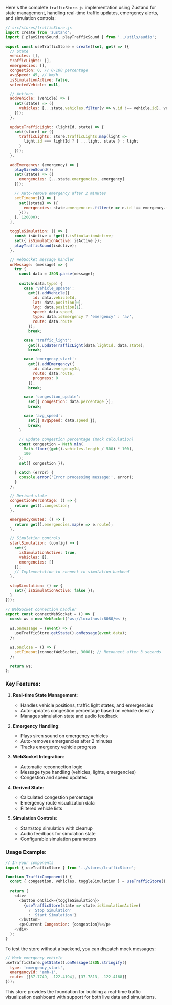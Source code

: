 Here's the complete `trafficStore.js` implementation using Zustand for state management, handling real-time traffic updates, emergency alerts, and simulation controls:

```javascript
// src/stores/trafficStore.js
import create from 'zustand';
import { playSirenSound, playTrafficSound } from '../utils/audio';

export const useTrafficStore = create((set, get) => ({
  // State
  vehicles: [],
  trafficLights: [],
  emergencies: [],
  congestion: 0, // 0-100 percentage
  avgSpeed: 45, // km/h
  isSimulationActive: false,
  selectedVehicle: null,

  // Actions
  addVehicle: (vehicle) => {
    set((state) => ({
      vehicles: [...state.vehicles.filter(v => v.id !== vehicle.id), vehicle]
    }));
  },

  updateTrafficLight: (lightId, state) => {
    set((store) => ({
      trafficLights: store.trafficLights.map(light => 
        light.id === lightId ? { ...light, state } : light
      )
    }));
  },

  addEmergency: (emergency) => {
    playSirenSound();
    set((state) => ({
      emergencies: [...state.emergencies, emergency]
    }));
    
    // Auto-remove emergency after 2 minutes
    setTimeout(() => {
      set((state) => ({
        emergencies: state.emergencies.filter(e => e.id !== emergency.id)
      }));
    }, 120000);
  },

  toggleSimulation: () => {
    const isActive = !get().isSimulationActive;
    set({ isSimulationActive: isActive });
    playTrafficSound(isActive);
  },

  // WebSocket message handler
  onMessage: (message) => {
    try {
      const data = JSON.parse(message);
      
      switch(data.type) {
        case 'vehicle_update':
          get().addVehicle({
            id: data.vehicleId,
            lat: data.position[0],
            lng: data.position[1],
            speed: data.speed,
            type: data.isEmergency ? 'emergency' : 'av',
            route: data.route
          });
          break;

        case 'traffic_light':
          get().updateTrafficLight(data.lightId, data.state);
          break;

        case 'emergency_start':
          get().addEmergency({
            id: data.emergencyId,
            route: data.route,
            progress: 0
          });
          break;

        case 'congestion_update':
          set({ congestion: data.percentage });
          break;

        case 'avg_speed':
          set({ avgSpeed: data.speed });
          break;
      }

      // Update congestion percentage (mock calculation)
      const congestion = Math.min(
        Math.floor((get().vehicles.length / 500) * 100),
        100
      );
      set({ congestion });

    } catch (error) {
      console.error('Error processing message:', error);
    }
  },

  // Derived state
  congestionPercentage: () => {
    return get().congestion;
  },

  emergencyRoutes: () => {
    return get().emergencies.map(e => e.route);
  },

  // Simulation controls
  startSimulation: (config) => {
    set({ 
      isSimulationActive: true,
      vehicles: [],
      emergencies: [] 
    });
    // Implementation to connect to simulation backend
  },

  stopSimulation: () => {
    set({ isSimulationActive: false });
  }
}));

// WebSocket connection handler
export const connectWebSocket = () => {
  const ws = new WebSocket('ws://localhost:8080/ws');
  
  ws.onmessage = (event) => {
    useTrafficStore.getState().onMessage(event.data);
  };

  ws.onclose = () => {
    setTimeout(connectWebSocket, 3000); // Reconnect after 3 seconds
  };

  return ws;
};
```

### Key Features:
1. **Real-time State Management**:
   - Handles vehicle positions, traffic light states, and emergencies
   - Auto-updates congestion percentage based on vehicle density
   - Manages simulation state and audio feedback

2. **Emergency Handling**:
   - Plays siren sound on emergency vehicles
   - Auto-removes emergencies after 2 minutes
   - Tracks emergency vehicle progress

3. **WebSocket Integration**:
   - Automatic reconnection logic
   - Message type handling (vehicles, lights, emergencies)
   - Congestion and speed updates

4. **Derived State**:
   - Calculated congestion percentage
   - Emergency route visualization data
   - Filtered vehicle lists

5. **Simulation Controls**:
   - Start/stop simulation with cleanup
   - Audio feedback for simulation state
   - Configurable simulation parameters

### Usage Example:
```javascript
// In your components
import { useTrafficStore } from '../stores/trafficStore';

function TrafficComponent() {
  const { congestion, vehicles, toggleSimulation } = useTrafficStore();
  
  return (
    <div>
      <button onClick={toggleSimulation}>
        {useTrafficStore(state => state.isSimulationActive) 
          ? 'Stop Simulation' 
          : 'Start Simulation'}
      </button>
      <p>Current Congestion: {congestion}%</p>
    </div>
  );
}
```

To test the store without a backend, you can dispatch mock messages:
```javascript
// Mock emergency vehicle
useTrafficStore.getState().onMessage(JSON.stringify({
  type: 'emergency_start',
  emergencyId: 'amb-1',
  route: [[37.7749, -122.4194], [37.7813, -122.4168]]
}));
```

This store provides the foundation for building a real-time traffic visualization dashboard with support for both live data and simulations.
